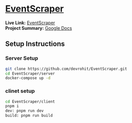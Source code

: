 # [EventScraper](https://eventscraper.devrohit.tech/)

 **Live Link:** [EventScraper](https://eventscraper.devrohit.tech/)  
 **Project Summary:** [Google Docs](https://docs.google.com/document/d/1unbaJxmWy2PyOHs4rkptRoYYg1GKlgABp4r_P8YEsyY/edit?usp=sharing)  

## Setup Instructions  

### Server Setup  

```bash
git clone https://github.com/devrohit/EventScraper.git
cd EventScraper/server
docker-compose up -d
```


### clinet setup 

```bash
cd EventScraper/client
pnpm i
dev: pnpm run dev
build: pnpm run build
```
